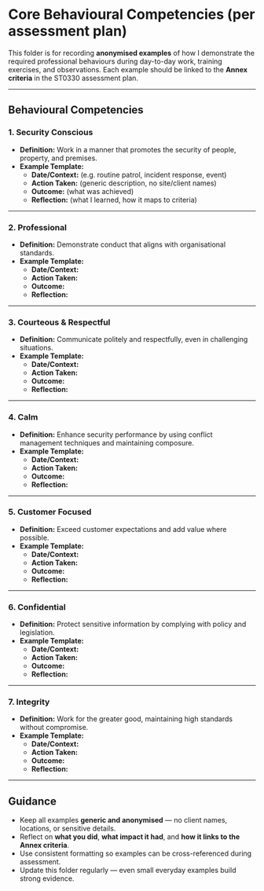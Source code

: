 # Core Behavioural Competencies (per assessment plan)

This folder is for recording **anonymised examples** of how I demonstrate the required professional behaviours during day-to-day work, training exercises, and observations. Each example should be linked to the **Annex criteria** in the ST0330 assessment plan.

---

## Behavioural Competencies

### 1. Security Conscious
- **Definition:** Work in a manner that promotes the security of people, property, and premises.  
- **Example Template:**  
  - **Date/Context:** (e.g. routine patrol, incident response, event)  
  - **Action Taken:** (generic description, no site/client names)  
  - **Outcome:** (what was achieved)  
  - **Reflection:** (what I learned, how it maps to criteria)  

---

### 2. Professional
- **Definition:** Demonstrate conduct that aligns with organisational standards.  
- **Example Template:**  
  - **Date/Context:**  
  - **Action Taken:**  
  - **Outcome:**  
  - **Reflection:**  

---

### 3. Courteous & Respectful
- **Definition:** Communicate politely and respectfully, even in challenging situations.  
- **Example Template:**  
  - **Date/Context:**  
  - **Action Taken:**  
  - **Outcome:**  
  - **Reflection:**  

---

### 4. Calm
- **Definition:** Enhance security performance by using conflict management techniques and maintaining composure.  
- **Example Template:**  
  - **Date/Context:**  
  - **Action Taken:**  
  - **Outcome:**  
  - **Reflection:**  

---

### 5. Customer Focused
- **Definition:** Exceed customer expectations and add value where possible.  
- **Example Template:**  
  - **Date/Context:**  
  - **Action Taken:**  
  - **Outcome:**  
  - **Reflection:**  

---

### 6. Confidential
- **Definition:** Protect sensitive information by complying with policy and legislation.  
- **Example Template:**  
  - **Date/Context:**  
  - **Action Taken:**  
  - **Outcome:**  
  - **Reflection:**  

---

### 7. Integrity
- **Definition:** Work for the greater good, maintaining high standards without compromise.  
- **Example Template:**  
  - **Date/Context:**  
  - **Action Taken:**  
  - **Outcome:**  
  - **Reflection:**  

---

## Guidance
- Keep all examples **generic and anonymised** — no client names, locations, or sensitive details.  
- Reflect on **what you did**, **what impact it had**, and **how it links to the Annex criteria**.  
- Use consistent formatting so examples can be cross-referenced during assessment.  
- Update this folder regularly — even small everyday examples build strong evidence.  
